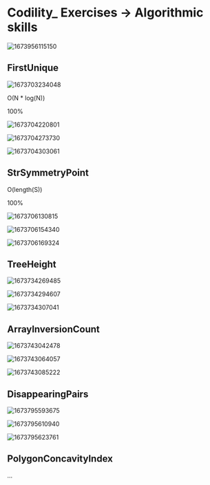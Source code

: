 # Codility_ Exercises -> Algorithmic skills

![1673956115150](image/Exercises/1673956115150.png)

## FirstUnique

![1673703234048](image/Exercises/1673703234048.png)

<!--
O(N**2)

54%

```java
import java.util.stream.Collectors;
import java.util.*;

class Solution {
    public int solution(int[] a) {
        Set<Integer> aSet = Arrays.stream(a).boxed().collect(Collectors.toSet());

        List<Integer> aList = Arrays.stream(a).boxed().collect(Collectors.toList());

        // aList.stream().filter(x -> x > 0);
        for (int i = 0; i < a.length; i++) {
            if (Collections.frequency(aList, a[i]) == 1) {
                return a[i];
            }
        }

        return -1;
    }
}
```

-->

O(N * log(N))

100%

![1673704220801](image/Exercises/1673704220801.png)

![1673704273730](image/Exercises/1673704273730.png)

![1673704303061](image/Exercises/1673704303061.png)

## StrSymmetryPoint

O(length(S))

100%

![1673706130815](image/Exercises/1673706130815.png)

![1673706154340](image/Exercises/1673706154340.png)

![1673706169324](image/Exercises/1673706169324.png)

## TreeHeight

![1673734269485](image/Exercises/1673734269485.png)

![1673734294607](image/Exercises/1673734294607.png)

![1673734307041](image/Exercises/1673734307041.png)

## ArrayInversionCount

![1673743042478](image/Exercises/1673743042478.png)

![1673743064057](image/Exercises/1673743064057.png)

![1673743085222](image/Exercises/1673743085222.png)

## DisappearingPairs

![1673795593675](image/Exercises/1673795593675.png)

![1673795610940](image/Exercises/1673795610940.png)

![1673795623761](image/Exercises/1673795623761.png)

## PolygonConcavityIndex

...
